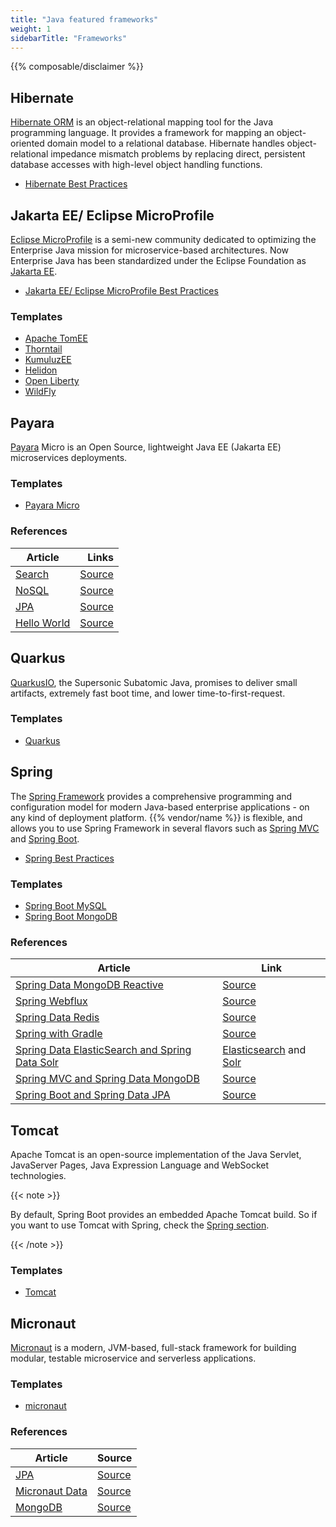 ```yaml
---
title: "Java featured frameworks"
weight: 1
sidebarTitle: "Frameworks"
---
```


{{% composable/disclaimer %}}

## Hibernate

[Hibernate ORM](https://hibernate.org/) is an object-relational mapping tool for the Java programming language. It provides a framework for mapping an object-oriented domain model to a relational database. Hibernate handles object-relational impedance mismatch problems by replacing direct, persistent database accesses with high-level object handling functions.

* [Hibernate Best Practices](/guides/hibernate/deploy.md)

## Jakarta EE/ Eclipse MicroProfile

[Eclipse MicroProfile](https://microprofile.io/) is a semi-new community dedicated to optimizing the Enterprise Java mission for microservice-based architectures. Now Enterprise Java has been standardized under the Eclipse Foundation as [Jakarta EE](https://jakarta.ee/).

* [Jakarta EE/ Eclipse MicroProfile Best Practices](/guides/jakarta/deploy.md)

### Templates

* [Apache TomEE](https://github.com/platformsh-templates/microprofile-tomee)
* [Thorntail](https://github.com/platformsh-templates/microprofile-thorntail)
* [KumuluzEE](https://github.com/platformsh-templates/microprofile-kumuluzee)
* [Helidon](https://github.com/platformsh-templates/microprofile-helidon)
* [Open Liberty](https://github.com/platformsh-templates/microprofile-openliberty)
* [WildFly](https://github.com/platformsh-templates/microprofile-wildfly/)

## Payara

[Payara](https://www.payara.fish/) Micro is an Open Source, lightweight Java EE (Jakarta EE) microservices deployments.

### Templates

* [Payara Micro](https://github.com/platformsh-templates/microprofile-payara)

### References

| Article                                                      |                                                        Links |
| ------------------------------------------------------------ | -----------------------------------------------------------: |
| [Search](https://www.payara.fish/page/payara-platform-and-paas-with-platform-sh/) | [Source](https://github.com/platformsh-examples/payara-micro/tree/master/search) |
| [NoSQL](https://dzone.com/articles/whats-new-with-jakarta-nosql-part-i-introduction-t) | [Source](https://github.com/platformsh-examples/payara-micro/tree/master/nosql) |
| [JPA](https://devcenter.upsun.com/posts/eclipse-microprofiles-gain-agility-release-faster/) | [Source](https://github.com/platformsh-examples/payara-micro/tree/master/jpa) |
| [Hello World](https://www.payara.fish/page/payara-platform-and-paas-with-platform-sh/) | [Source](https://github.com/platformsh-examples/payara-micro/tree/master/hello) |

## Quarkus

[QuarkusIO](https://quarkus.io/), the Supersonic Subatomic Java, promises to deliver small artifacts, extremely fast boot time, and lower time-to-first-request.

### Templates

* [Quarkus](https://github.com/platformsh-templates/quarkus)

## Spring

The [Spring Framework](https://spring.io/projects/spring-framework) provides a comprehensive programming and configuration model for modern Java-based enterprise applications - on any kind of deployment platform. {{% vendor/name %}} is flexible, and allows you to use Spring Framework in several flavors such as [Spring MVC](https://docs.spring.io/spring/docs/current/spring-framework-reference/web.html) and [Spring Boot](https://spring.io/projects/spring-boot).

* [Spring Best Practices](/guides/spring/_index.md)

### Templates

* [Spring Boot MySQL](https://github.com/platformsh-templates/spring-boot-maven-mysql)
* [Spring Boot MongoDB](https://github.com/platformsh-templates/spring-mvc-maven-mongodb)

### References

| Article                                                      | Link                                                         |
| ------------------------------------------------------------ | ------------------------------------------------------------ |
| [Spring Data MongoDB Reactive](https://dzone.com/articles/introduction-to-spring-data-mongodb-reactive-and-h) | [Source](https://github.com/platformsh/java-quick-start/tree/master/spring/spring-mongodb-reactive) |
| [Spring Webflux](https://dzone.com/articles/introduction-of-spring-webflux-and-how-to-apply-cl) | [Source](https://github.com/platformsh/java-quick-start/tree/master/spring/spring-webflux) |
| [Spring Data Redis](https://platform.sh/blog/2019/spring-data-redis-in-the-cloud/) | [Source](https://github.com/platformsh/java-quick-start/tree/master/spring/spring-boot-maven-redis) |
| [Spring with Gradle](https://platform.sh/blog/2019/simplify-your-script-build-with-gradle/) | [Source](https://github.com/platformsh-templates/spring-boot-gradle-mysql) |
| [Spring Data ElasticSearch and Spring Data Solr](https://platform.sh/blog/2019/elasticsearch-vs-solr-have-both-with-spring-data-and-platform.sh/) | [Elasticsearch](https://github.com/platformsh/java-quick-start/tree/master/spring/spring-mvc-maven-elasticsearch) and [Solr](https://github.com/platformsh/java-quick-start/tree/master/spring/spring-mvc-maven-solr) |
| [Spring MVC and Spring Data MongoDB](https://platform.sh/blog/2019/spring-mvc-and-mongodb-a-match-made-in-platform.sh-heaven/) | [Source](https://github.com/platformsh/java-quick-start/tree/master/spring/spring-mvc-maven-mongodb) |
| [Spring Boot and Spring Data JPA](https://platform.sh/blog/2019/java-hello-world-at-platform.sh/) | [Source](https://github.com/platformsh-templates/spring-boot-maven-mysql) |

## Tomcat

Apache Tomcat is an open-source implementation of the Java Servlet,  JavaServer Pages, Java Expression Language and WebSocket technologies.

{{< note >}}

By default, Spring Boot provides an embedded Apache Tomcat build.
So if you want to use Tomcat with Spring, check the [Spring section](#spring).

{{< /note >}}

### Templates

* [Tomcat](https://github.com/platformsh-templates/tomcat)

## Micronaut

[Micronaut](https://micronaut.io/) is a modern, JVM-based, full-stack framework for building modular, testable microservice and serverless applications.

### Templates

* [micronaut](https://github.com/platformsh-templates/micronaut)

### References

| Article                                                     | Source                                                       |
| ----------------------------------------------------------- | ------------------------------------------------------------ |
| [JPA](https://dzone.com/articles/micronaut-cloud-jpa)       | [Source](https://github.com/platformsh-examples/micronaut/tree/master/jpa) |
| [Micronaut Data](https://dzone.com/articles/micronaut-data) | [Source](https://github.com/platformsh-examples/micronaut/tree/master/micronaut-data) |
| [MongoDB](https://dzone.com/articles/micronaut-mongodb)     | [Source](https://github.com/platformsh-examples/micronaut/tree/master/mongodb) |
